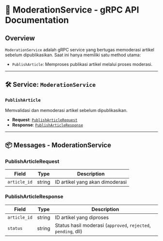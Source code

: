 # 📄 ModerationService - gRPC API Documentation

## Overview

`ModerationService` adalah gRPC service yang bertugas memoderasi artikel sebelum dipublikasikan. Saat ini hanya memiliki satu method utama:

* `PublishArticle`: Memproses publikasi artikel melalui proses moderasi.

---

## 🛠️ Service: `ModerationService`

### `PublishArticle`

Memvalidasi dan memoderasi artikel sebelum dipublikasikan.

* **Request**: [`PublishArticleRequest`](#publisharticlerequest)
* **Response**: [`PublishArticleResponse`](#publisharticleresponse)

---

## 📦 Messages - ModerationService

### PublishArticleRequest

| Field        | Type   | Description                     |
| ------------ | ------ | ------------------------------- |
| `article_id` | string | ID artikel yang akan dimoderasi |

### PublishArticleResponse

| Field        | Type   | Description                                                    |
| ------------ | ------ | -------------------------------------------------------------- |
| `article_id` | string | ID artikel yang diproses                                       |
| `status`     | string | Status hasil moderasi (`approved`, `rejected`, `pending`, dll) |
